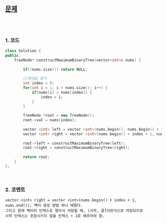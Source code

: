 [문제](https://leetcode.com/problems/maximum-binary-tree/)
-----------------

<br>
<br>

### 1. 코드

```cpp
class Solution {
public:
    TreeNode* constructMaximumBinaryTree(vector<int>& nums) {
        
        if(!nums.size()) return NULL;
         
        //최대값 찾기
        int index = 0;
        for(int i = 1; i < nums.size(); i++) {
            if(nums[i] > nums[index]) {
                index = i;
            }
        }
        
        TreeNode *root = new TreeNode();
        root->val = nums[index];        
        
        vector <int> left = vector <int>(nums.begin(), nums.begin() + index);
        vector <int> right = vector <int>(nums.begin() + index + 1, nums.end());
        
        root->left = constructMaximumBinaryTree(left);
        root->right = constructMaximumBinaryTree(right);
        
        return root;
    }
};
```

<br>

### 2. 코멘트

    vector <int> right = vector <int>(nums.begin() + index + 1, nums.end()); 벡터 생성 방법 하나 배웠다. 
    그리고 원래 벡터의 인덱스로 잘라서 저장할 때, (시작, 끝]이런식으로 저장되므로 
    시작 인덱스는 포함시키지 않을 인덱스 + 1로 해주어야 함. 
